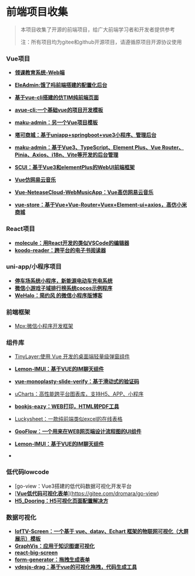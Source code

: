 # 前端项目收集

> 本项目收集了开源的前端项目，给广大前端学习者和开发者提供参考
>
> 注：所有项目均为gitee和github开源项目，请遵循原项目开源协议使用



### Vue项目

* **[领课教育系统-Web端](https://gitee.com/roncoocom/roncoo-education-web)**
* **[EleAdmin:饿了吗前端搭建的配置化后台](https://gitee.com/bfgdqch/EleAdmin)**
* **[基于vue-cli搭建的仿TIM纯前端页面](https://gitee.com/zijun0505/FangTIMChunQianDuanYeMian)**
* **[avue-cli:一个基础vue的项目开发模板](https://gitee.com/smallweigit/avue-cli)**
* **[maku-admin：另一个Vue项目模板](https://gitee.com/makunet/maku-admin)**
* **[塔可商城：基于uniapp+springboot+vue3小程序、管理后台](https://gitee.com/running-cat/tacomall)**
* **[maku-admin：基于Vue3、TypeScript、Element Plus、Vue Router、Pinia、Axios、i18n、Vite等开发的后台管理](https://gitee.com/makunet/maku-admin)**
* **[SCUI：基于Vue3和elementPlus的WebUI前端框架](https://gitee.com/lolicode/scui)**
* **[Vue仿网易云音乐](https://gitee.com/crazybox521/vue-music)**

* **[Vue-NeteaseCloud-WebMusicApp：Vue高仿网易云音乐](https://gitee.com/fudaosheng/Vue-NeteaseCloud-WebMusicApp)**
* **[vue-store：基于Vue+Vue-Router+Vuex+Element-ui+axios，高仿小米商城](https://gitee.com/hai-27/vue-store)**








### React项目

* **[molecule：用React开发的类似VSCode的编辑器](https://gitee.com/dtstack_dev_0/molecule)**
* **[koodo-reader：跨平台的电子书阅读器](https://gitee.com/troyeguo/koodo-reader)**

### uni-app/小程序项目
* **[停车场系统小程序，新能源电动车充电系统](https://gitee.com/wangdefu/parking_system_applet?utm_source=gold_browser_extension)**
* **[微信小游戏子域排行榜系统cocos示例程序](https://gitee.com/xwintop/wxGameRank)**
* **[WeHalo：简约风 的微信小程序版博客](https://gitee.com/aquanrun/WeHalo)**



### 前端框架

* [Mpx:微信小程序开发框架](https://mpxjs.cn/guide/basic/start.html#%E5%BF%AB%E9%80%9F%E5%BC%80%E5%A7%8B)



### 组件库

* [TinyLayer:使用 Vue 开发的桌面端轻量级弹窗组件](https://gitee.com/dreamer365/tinylayer?utm_source=gold_browser_extension)
* **[Lemon-IMUI：基于VUE的IM聊天组件](https://gitee.com/june000/lemon-im)**
* **[vue-monoplasty-slide-verify：基于滑动式的验证码](https://gitee.com/monoplasty/vue-monoplasty-slide-verify)**
* [uCharts：高性能跨平台图表库，支持H5、APP、小程序](https://gitee.com/uCharts/uCharts)
* **[bookjs-eazy：WEB打印，HTML转PDF工具](https://gitee.com/wuxue107/bookjs-eazy)**
* [Luckysheet：一款纯前端类似excel的在线表格](https://gitee.com/mengshukeji/Luckysheet)
* **[GooFlow：一个用来在WEB网页端设计流程图的UI组件](https://gitee.com/gooflow/gooflow)**

* **[Lemon-IMUI：基于VUE的IM聊天组件](https://gitee.com/june000/lemon-im)**
* 

### 低代码lowcode

*  [go-view：Vue3搭建的低代码数据可视化开发平台
*  [**[Vue低代码可视化表单](https://gitee.com/vdpadmin/variant-form)**](https://gitee.com/dromara/go-view)
*  **[H5_Dooring：H5可视化页面配置解决方](https://gitee.com/lowcode-china/h5_-dooring)**

### 数据可视化

* **[IofTV-Screen：一个基于 vue、datav、Echart 框架的物联网可视化（大屏展示）模板](https://gitee.com/daidaibg/IofTV-Screen)**
* **[GraphVis：应用于知识图谱可视化](https://gitee.com/baopengdu/GraphVis)**
* **[react-big-screen ](https://gitee.com/MTrun/react-big-screen)**
* **[form-generator：拖拽生成表单](https://gitee.com/mrhj/form-generator)**
* **[vdesjs-drag：基于vue的可视化拖拽，代码生成工具](https://gitee.com/china-bin/vdesjs)**

